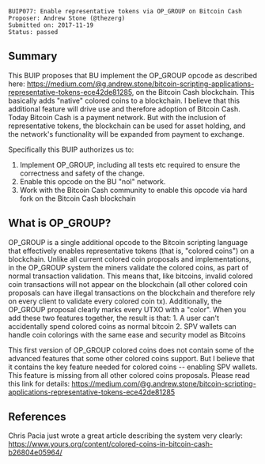     BUIP077: Enable representative tokens via OP_GROUP on Bitcoin Cash
    Proposer: Andrew Stone (@thezerg)
    Submitted on: 2017-11-19
    Status: passed

Summary
-------

This BUIP proposes that BU implement the OP\_GROUP opcode as described
here:
<https://medium.com/@g.andrew.stone/bitcoin-scripting-applications-representative-tokens-ece42de81285>,
on the Bitcoin Cash blockchain. This basically adds "native" colored
coins to a blockchain. I believe that this additional feature will drive
use and therefore adoption of Bitcoin Cash. Today Bitcoin Cash is a
payment network. But with the inclusion of representative tokens, the
blockchain can be used for asset holding, and the network's
functionality will be expanded from payment to exchange.

Specifically this BUIP authorizes us to:

1.  Implement OP\_GROUP, including all tests etc required to ensure the
    correctness and safety of the change.
2.  Enable this opcode on the BU "nol" network.
3.  Work with the Bitcoin Cash community to enable this opcode via hard
    fork on the Bitcoin Cash blockchain

What is OP\_GROUP?
------------------

OP\_GROUP is a single additional opcode to the Bitcoin scripting
language that effectively enables representative tokens (that is,
"colored coins") on a blockchain. Unlike all current colored coin
proposals and implementations, in the OP\_GROUP system the miners
validate the colored coins, as part of normal transaction validation.
This means that, like bitcoins, invalid colored coin transactions will
not appear on the blockchain (all other colored coin proposals can have
illegal transactions on the blockchain and therefore rely on every
client to validate every colored coin tx). Additionally, the OP\_GROUP
proposal clearly marks every UTXO with a "color". When you add these two
features together, the result is that: 1. A user can't accidentally
spend colored coins as normal bitcoin 2. SPV wallets can handle coin
colorings with the same ease and security model as Bitcoins

This first version of OP\_GROUP colored coins does not contain some of
the advanced features that some other colored coins support. But I
believe that it contains the key feature needed for colored coins --
enabling SPV wallets. This feature is missing from all other colored
coins proposals. Please read this link for details:
<https://medium.com/@g.andrew.stone/bitcoin-scripting-applications-representative-tokens-ece42de81285>

References
----------

Chris Pacia just wrote a great article describing the system very
clearly:
<https://www.yours.org/content/colored-coins-in-bitcoin-cash-b26804e05964/>
